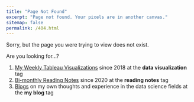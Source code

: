 ```yaml
---
title: "Page Not Found"
excerpt: "Page not found. Your pixels are in another canvas."
sitemap: false
permalink: /404.html
---
```


Sorry, but the page you were trying to view does not exist.  

Are you looking for...?  
1. [My Weekly Tableau Visualizations](https://yudong-94.github.io/personal-website/tags/#data-visualization) since 2018 at the **data visualization** tag  
2. [Bi-monthly Reading Notes](https://yudong-94.github.io/personal-website/tags/#reading-notes) since 2020 at the **reading notes** tag  
3. [Blogs](https://yudong-94.github.io/personal-website/tags/#my-blog) on my own thoughts and experience in the data science fields at the **my blog** tag  
